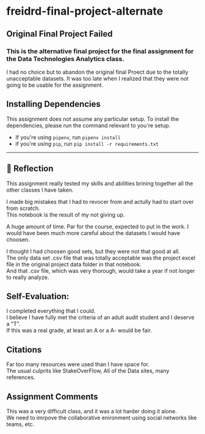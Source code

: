 # freidrd-final-project-alternate
## Original Final Project Failed
### This is the alternative final project for the final assignment for the Data Technologies Analytics class.
I had no choice but to abandon the original final Proect due to the totally unacceptable datasets.
It was too late when I realized that they were not going to be usable for the assignment. 

## Installing Dependencies
This assignment does not assume any particular setup. To install the dependencies, please run the command relevant to you're setup.
- If you're using `pipenv`, run `pipenv install`
- if you're using `pip`, run `pip install -r requirements.txt`

------------
## 🤔 Reflection
<!-- Examples for how you can reflect on this assignment --> This assignment really tested my skills and abilities brining together all the other classes I have taken. <br>
I made big mistakes that I had to revocer from and actully had to start over from scratch. <br>
This notebook is the result of my not giving up. 
<!-- * How long did it take you to complete the assignment? --> A huge amount of time.
<!-- * What do you think of this completion time? --> Par for the course, expected to put in the work.
<!-- * With hindsight, what would you do differently getting started with this assignments, now that you know what you know? --> I would have been much more careful about the datasets I would have choosen. <br>
I thought I had choosen good sets, but they were not that good at all. <br>
The only data set .csv file that was totally acceptable was the project excel file in the original project data folder in that notebook. <br>
And that .csv file, which was very thorough, would take a year if not longer to really analyze.


## Self-Evaluation:
<!-- Please fill out the following self-evaluation. -->
<!-- ⛔️ Make sure you account for any extra credit points you do in this assignment. -->
I completed everything that I could. <br>
I believe I have fully met the criteria of an adult audit student and I deserve a "T". <br>
If this was a real grade, at least an A or a A- would be fair. 

## Citations
<!-- Cite any resources you used in solving this assignment; This includes any individuals/classmates you worked with or sought help from -->
Far too many resources were used than I have space for. <br>
The usual culprits like StakeOverFlow, All of the Data sites, many references. 

## Assignment Comments
<!-- Take Aways for Self Confidence to do this Alone. -->
This was a very difficult class, and it was a lot harder doing it alone. <br>
We need to imrpove the collaborative enironment using social networks like teams, etc. 
